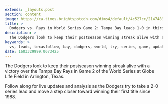 ```yaml
--- 
extends: _layouts.post 
section: content 
image: https://ca-times.brightspotcdn.com/dims4/default/4c527cc/2147483647/strip/true/crop/3404x1787+0+0/resize/1200x630!/quality/90/?url=https%3A%2F%2Fcalifornia-times-brightspot.s3.amazonaws.com%2Fe3%2F8d%2Fbd8b20a6417e92a0c66e4049a17b%2Fla-photos-1staff-636113-sp-dodgers-4-rcg.JPG 
title: > 
  Dodgers vs. Rays in World Series Game 2: Tampa Bay leads 1-0 in third 
description: > 
  The Dodgers look to keep their postseason winning streak alive with a victory over the Tampa Bay Rays in Game 2 of the World Series at Globe Life Field in Arlington, Texas.Follow along for live updates and analysis as the Dodgers try to take a 2-0 series lead and move a step closer toward winning their first title since 1988. 
keywords: > 
  vs, leads, texasfollow, bay, dodgers, world, try, series, game, updates, tampa, winning, rays, victory, title 
date: 1603329999.0673425 
--- 
```

<div><p>The Dodgers look to keep their postseason winning streak alive with a victory over the Tampa Bay Rays in Game 2 of the World Series at Globe Life Field in Arlington, Texas.</p><p>Follow along for live updates and analysis as the Dodgers try to take a 2-0 series lead and move a step closer toward winning their first title since 1988.</p></div>